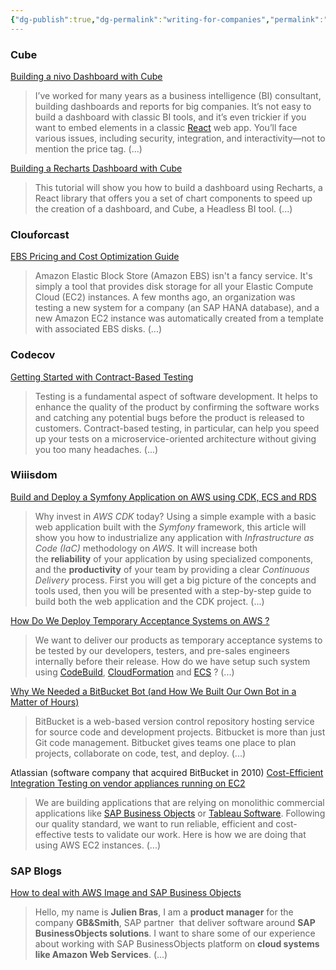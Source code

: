 ```yaml
---
{"dg-publish":true,"dg-permalink":"writing-for-companies","permalink":"/writing-for-companies/"}
---
```


### Cube
[Building a nivo Dashboard with Cube](https://cube.dev/blog/building-a-nivo-dashboard-with-cube)
> I’ve worked for many years as a business intelligence (BI) consultant, building dashboards and reports for big companies. It’s not easy to build a dashboard with classic BI tools, and it’s even trickier if you want to embed elements in a classic [React](https://reactjs.org/) web app. You’ll face various issues, including security, integration, and interactivity—not to mention the price tag. (...)

[Building a Recharts Dashboard with Cube](https://cube.dev/blog/building-a-recharts-dashboard-with-cube/)
> This tutorial will show you how to build a dashboard using Recharts, a React library that offers you a set of chart components to speed up the creation of a dashboard, and Cube, a Headless BI tool. (...)

### Clouforcast
[EBS Pricing and Cost Optimization Guide](https://www.cloudforecast.io/blog/ebs-pricing/)
> Amazon Elastic Block Store (Amazon EBS) isn't a fancy service. It's simply a tool that provides disk storage for all your Elastic Compute Cloud (EC2) instances. A few months ago, an organization was testing a new system for a company (an SAP HANA database), and a new Amazon EC2 instance was automatically created from a template with associated EBS disks. (...)

### Codecov
[Getting Started with Contract-Based Testing](https://about.codecov.io/blog/getting-started-with-contract-based-testing/)
> Testing is a fundamental aspect of software development. It helps to enhance the quality of the product by confirming the software works and catching any potential bugs before the product is released to customers. Contract-based testing, in particular, can help you speed up your tests on a microservice-oriented architecture without giving you too many headaches. (...)

### Wiiisdom
[Build and Deploy a Symfony Application on AWS using CDK, ECS and RDS](https://medium.com/wiiisdom-labs/build-and-deploy-a-symfony-application-on-aws-using-cdk-ecs-and-rds-ec8c85465af6)
> Why invest in _AWS CDK_ today? Using a simple example with a basic web application built with the _Symfony_ framework, this article will show you how to industrialize any application with _Infrastructure as Code (IaC)_ methodology on _AWS_. It will increase both the **reliability** of your application by using specialized components, and the **productivity** of your team by providing a clear _Continuous Delivery_ process. First you will get a big picture of the concepts and tools used, then you will be presented with a step-by-step guide to build both the web application and the CDK project. (...)

[How Do We Deploy Temporary Acceptance Systems on AWS ?](https://medium.com/wiiisdom-labs/how-do-we-deploy-temporary-acceptance-systems-on-aws-83103e06cfd1)
> We want to deliver our products as temporary acceptance systems to be tested by our developers, testers, and pre-sales engineers internally before their release. How do we have setup such system using [CodeBuild](https://aws.amazon.com/codebuild/), [CloudFormation](https://aws.amazon.com/cloudformation) and [ECS](https://aws.amazon.com/ecs/) ? (...)

[Why We Needed a BitBucket Bot (and How We Built Our Own Bot in a Matter of Hours)](https://medium.com/wiiisdom-labs/why-we-need-a-bitbucket-bot-and-how-we-have-made-it-f90a6da9dbcb)
> BitBucket is a web-based version control repository hosting service for source code and development projects. Bitbucket is more than just Git code management. Bitbucket gives teams one place to plan projects, collaborate on code, test, and deploy. (...)

Atlassian (software company that acquired BitBucket in 2010)
[Cost-Efficient Integration Testing on vendor appliances running on EC2](https://medium.com/wiiisdom-labs/cost-efficient-integration-testing-on-vendor-appliances-running-on-ec2-7101cf1ba895)
> We are building applications that are relying on monolithic commercial applications like [SAP Business Objects](https://www.sap.com/products/bi-platform.html) or [Tableau Software](https://www.tableau.com/). Following our quality standard, we want to run reliable, efficient and cost-effective tests to validate our work. Here is how we are doing that using AWS EC2 instances. (...)

### SAP Blogs
[How to deal with AWS Image and SAP Business Objects](https://blogs.sap.com/2020/08/26/how-to-deal-with-aws-image-and-sap-business-objects/)
> Hello, my name is **Julien Bras**, I am a **product manager** for the company **GB&Smith**, SAP partner  that deliver software around **SAP BusinessObjects solutions**. I want to share some of our experience about working with SAP BusinessObjects platform on **cloud systems like Amazon Web Services**. (...)